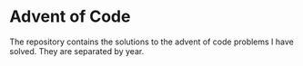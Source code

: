# Advent of Code

The repository contains the solutions to the advent of code problems I have solved.
They are separated by year.
